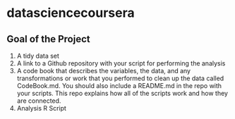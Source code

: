 # datasciencecoursera
## Goal of the Project

  1.  A tidy data set
  2.  A link to a Github repository with your script for performing the analysis
  3.  A code book that describes the variables, the data, and any transformations or work that you performed to clean up the data called CodeBook.md. You should also include a README.md in the repo with your scripts. This repo explains how all of the scripts work and how they are connected.
  4.  Analysis R Script
